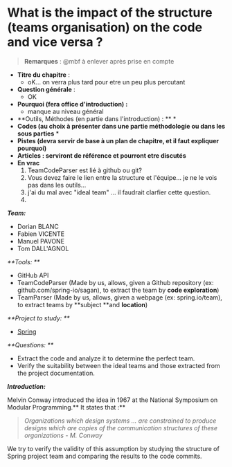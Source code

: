 # **What is the impact of the structure \(teams organisation\) on the code and vice versa ?**

> **Remarques** : @mbf à enlever après prise en compte

* **Titre du chapitre** :
   * oK... on verra plus tard pour etre un peu plus percutant
* **Question générale** :
   * OK
* **Pourquoi \(fera office d'introduction\) :**
   * manque au niveau général
* **Outils, Méthodes \(en partie dans l'introduction\) : **
  * 
* **Codes \(au choix à présenter dans une partie méthodologie ou dans les sous parties**
  *   
* **Pistes \(devra servir de base à un plan de chapitre, et il faut expliquer pourquoi\)**
* **Articles : serviront de référence et pourront etre discutés**
* **En vrac**
  1. TeamCodeParser est lié à github ou git?
  2. Vous devez faire le lien entre la structure et l'équipe... je ne le vois pas dans les outils...
  3. j'ai du mal avec "ideal team" ... il faudrait clarfier cette question.
  4. 

_**Team:**_

* Dorian BLANC
* Fabien VICENTE
* Manuel PAVONE
* Tom DALL'AGNOL

_**Tools: **_

* GitHub API
* TeamCodeParser \(Made by us, allows, given a Github repository \(ex: github.com/spring-io/sagan\), to extract the team by **code exploration**\)
* TeamParser \(Made by us, allows, given a webpage \(ex: spring.io/team\), to extract teams by **subject **and **location**\)

_**Project to study: **_

* [Spring](https://spring.io/)

_**Questions: **_

* Extract the code and analyze it to determine the perfect team. 
* Verify the suitability between the ideal teams and those extracted from the project documentation.

_**Introduction:**_

Melvin Conway introduced the idea in 1967 at the National Symposium on Modular Programming.** It states that :**

> _Organizations which design systems ... are constrained to produce designs which are copies of the communication structures of these organizations - M. Conway_

We try to verify the validity of this assumption by studying the structure of Spring project team and comparing the results to the code commits.

